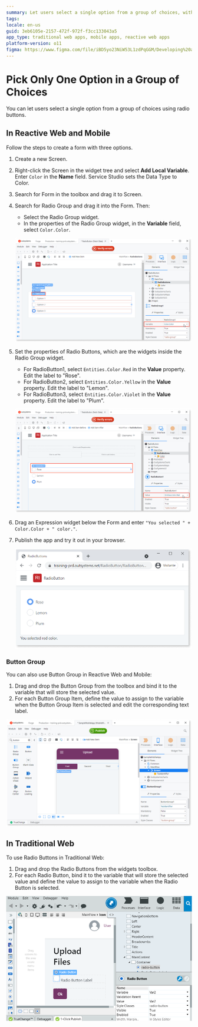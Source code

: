 ```yaml
---
summary: Let users select a single option from a group of choices, with the Radio Group widget.
tags:
locale: en-us
guid: 3eb6105e-2157-472f-972f-f3cc133043a5
app_type: traditional web apps, mobile apps, reactive web apps
platform-version: o11
figma: https://www.figma.com/file/iBD5yo23NiW53L1zdPqGGM/Developing%20an%20Application?node-id=199:40
---
```


# Pick Only One Option in a Group of Choices

You can let users select a single option from a group of choices using radio buttons.

## In Reactive Web and Mobile

Follow the steps to create a form with three options.

1. Create a new Screen.
1. Right-click the Screen in the widget tree and select **Add Local Variable**. Enter `Color` in the **Name** field. Service Studio sets the Data Type to Color.

1. Search for Form in the toolbox and drag it to Screen.
1. Search for Radio Group and drag it into the Form. Then:

    * Select the Radio Group widget.
    * In the properties of the Radio Group widget, in the **Variable** field, select `Color.Color`.

    ![Screenshot of the Radio Group properties in the Service Studio interface](images/radio-group-ss.png "Radio Group Properties")

1. Set the properties of Radio Buttons, which are the widgets inside the Radio Group widget.

    * For RadioButton1, select `Entities.Color.Red` in the **Value** property. Edit the label to "Rose".
    * For RadioButton2, select `Entities.Color.Yellow` in the **Value** property. Edit the label to "Lemon".
    * For RadioButton3, select `Entities.Color.Violet` in the **Value** property. Edit the label to "Plum".

    ![Screenshot showing properties of individual Radio Buttons within a Radio Group in Service Studio](images/radio-button-ss.png "Radio Button Properties")

1. Drag an Expression widget below the Form and enter `"You selected " + Color.Color + " color."`.

1. Publish the app and try it out in your browser.
    
    ![Preview of Radio Buttons as they appear in a web browser](images/radio-button-preview.png "Radio Button Preview in Browser")



### Button Group

You can also use Button Group in Reactive Web and Mobile:

1. Drag and drop the Button Group from the toolbox and bind it to the variable that will store the selected value. 
1. For each Button Group Item, define the value to assign to the variable when the Button Group Item is selected and edit the corresponding text label. 

![Screenshot of a Button Group widget in the Service Studio interface for Reactive Web and Mobile](images/button-group-1.png "Button Group in Reactive Web and Mobile")

## In Traditional Web

To use Radio Buttons in Traditional Web:

1. Drag and drop the Radio Buttons from the widgets toolbox. 
1. For each Radio Button, bind it to the variable that will store the selected value and define the value to assign to the variable when the Radio Button is selected. 

![Screenshot of Radio Buttons widget in the Service Studio interface for Traditional Web applications](images/button-group-2.png "Radio Buttons in Traditional Web")

